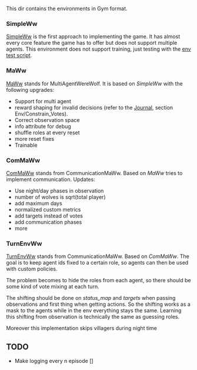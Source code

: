 This dir contains the environments in Gym format.

### SimpleWw
[SimpleWw](gym_ww/envs/SimpleWW.py) is the first approach to implementing the game.
It has almost every core feature the game has to offer but does not support multiple agents.
This environment does not support training, just testing with the [env test script](tests/env_test.py).


### MaWw
[MaWw](gym_ww/envs/MaWw.py) stands for MultiAgentWereWolf. It is based on _SimpleWw_ with the following upgrades:
- Support for multi agent
- reward shaping for invalid decisions (refer to the [Journal](MarkDowns/Journal.md), section Env/Constrain_Votes).
- Correct observation space
- info attribute for debug 
- shuffle roles at every reset
- more reset fixes
- Trainable 

### ComMaWw
[ComMaWw](gym_ww/envs/ComMaWw.py) stands from CommunicationMaWw.
Based on _MaWw_ tries to implement communication. Updates:
- Use night/day phases in observation
- number of wolves is sqrt(total player)
- add maximum days
- normalized custom metrics
- add targets instead of votes
- add communication phases
- more

### TurnEnvWw
[TurnEnvWw](gym_ww/envs/TurnEnvWw.py) stands from CommunicationMaWw.
Based on _ComMaWw_. The goal is to keep agent ids fixed to a certain role, so agents can then be used with custom policies.

The problem becomes to hide the roles from each agent, so there should be some kind of vote mixing at each turn. 

The shifting should be done on _status_map_ and _targets_ when passing observations and first thing when getting actions. So the 
shifting works as a mask to the agents while in the env everything stays the same.
Learning this shifting from observation is technically the same as guessing roles.

Moreover this implementation skips villagers during night time


## TODO
- Make logging every n episode []
